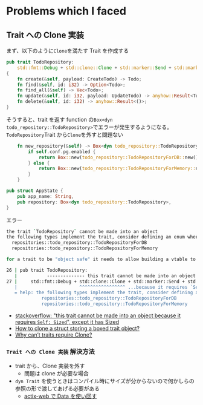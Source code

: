 # Problems which I faced

## Trait への Clone 実装

まず、以下のように`Clone`を満たす Trait を作成する

```rs
pub trait TodoRepository:
    std::fmt::Debug + std::clone::Clone + std::marker::Send + std::marker::Sync + 'static
{
    fn create(&self, payload: CreateTodo) -> Todo;
    fn find(&self, id: i32) -> Option<Todo>;
    fn find_all(&self) -> Vec<Todo>;
    fn update(&self, id: i32, payload: UpdateTodo) -> anyhow::Result<Todo>;
    fn delete(&self, id: i32) -> anyhow::Result<()>;
}
```

そうすると、trait を返す function の`Box<dyn todo_repository::TodoRepository>`でエラーが発生するようになる。`TodoRepository`Trait から`Clone`を外すと問題ない

```rs
    fn new_repository(&self) -> Box<dyn todo_repository::TodoRepository> {
        if self.conf.pg.enabled {
            return Box::new(todo_repository::TodoRepositoryForDB::new());
        } else {
            return Box::new(todo_repository::TodoRepositoryForMemory::new());
        }
    }
```

```rs
pub struct AppState {
    pub app_name: String,
    pub repository: Box<dyn todo_repository::TodoRepository>,
}
```

エラー

```sh
the trait `TodoRepository` cannot be made into an object
the following types implement the trait, consider defining an enum where each variant holds one of these types, implementing `TodoRepository` for this new enum and using it instead:
  repositories::todo_repository::TodoRepositoryForDB
  repositories::todo_repository::TodoRepositoryForMemory
```

```sh
for a trait to be "object safe" it needs to allow building a vtable to allow the call to be resolvable dynamically; for more information visit <https://doc.rust-lang.org/reference/items/traits.html#object-safety>
```

```sh
26 | pub trait TodoRepository:
   |           -------------- this trait cannot be made into an object...
27 |     std::fmt::Debug + std::clone::Clone + std::marker::Send + std::marker::Sync + 'static
   |                       ^^^^^^^^^^^^^^^^^ ...because it requires `Self: Sized`
   = help: the following types implement the trait, consider defining an enum where each variant holds one of these types, implementing `TodoRepository` for this new enum and using it instead:
             repositories::todo_repository::TodoRepositoryForDB
             repositories::todo_repository::TodoRepositoryForMemory
```

- [stackoverflow: "this trait cannot be made into an object because it requires `Self: Sized`", except it has Sized](https://stackoverflow.com/questions/70377145/this-trait-cannot-be-made-into-an-object-because-it-requires-self-sized-ex)
- [How to clone a struct storing a boxed trait object?](https://stackoverflow.com/questions/30353462/how-to-clone-a-struct-storing-a-boxed-trait-object)
- [Why can’t traits require Clone?](https://users.rust-lang.org/t/why-cant-traits-require-clone/23686/1)

### `Trait への Clone 実装` 解決方法

- trait から、Clone 実装を外す
  - 問題は clone が必要な場合
- `dyn Trait` を使うときはコンパイル時にサイズが分からないので何かしらの参照の形で渡してあげる必要がある
  - [actix-web で Data<dyn trait> を使い回す](https://teratail.com/questions/kb8b224km8a6hl)
